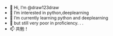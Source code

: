 - 👋 Hi, I’m @draw123draw
- 👀 I’m interested in python,deeplearning
- 🌱 I’m currently learning python and deeplearning
- 💞️ but still very poor in proficiency. . .
- 📫 共勉！

<!---
draw123draw/draw123draw is a ✨ special ✨ repository because its `README.md` (this file) appears on your GitHub profile.
You can click the Preview link to take a look at your changes.
--->
